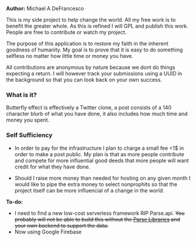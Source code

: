 **Author:** Michael A DeFrancesco

This is my side project to help change the world. All my free work is to benefit the greater whole.
As this is refined I will GPL and publish this work. People are free to contribute or watch my project.

The purpose of this application is to restore my faith in the inherent goodness of humanity. My goal is to prove that it is easy to do something selfless no matter how little time or money you have.

All contributions are anonymous by nature because we dont do things expecting a return. I will however track your submissions using a UUID in the background so that you can look back on your own success.

### What is it?

Butterfly effect is effectively a Twitter clone, a post consists of a 140 character blurb of what you have done, it also includes how much time and money you spent.

### Self Sufficiency

* In order to pay for the infrastructure I plan to charge a small fee <1$ in order to make a post public. My plan is that as more people contribute and compete for more influential good deeds that more people will want credit for what they have done.

* Should I raise more money than needed for hosting on any given month I would like to pipe the extra money to select nonprophits so that the project itself can be more influencial of a change in the world.

**To-do:**

* I need to find a new low-cost serverless framework RIP Parse.api.
~~You probably will not be able to build this without the [Parse Libraries](https://parseplatform.org/) and your own backend to support the data.~~
* Now using Google Firebase
